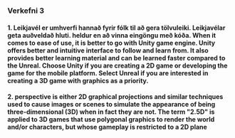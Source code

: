 ### Verkefni 3
#### 1. Leikjavél er umhverfi hannað fyrir fólk til að gera tölvuleiki. Leikjavélar geta auðveldað hluti. heldur en að vinna eingöngu með kóða. When it comes to ease of use, it is better to go with Unity game engine. Unity offers better and intuitive interface to follow and learn from. It also provides better learning material and can be learned faster compared to the Unreal. Choose Unity if you are creating a 2D game or developing the game for the mobile platform. Select Unreal if you are interested in creating a 3D game with graphics as a priority.
#### 2. perspective is either 2D graphical projections and similar techniques used to cause images or scenes to simulate the appearance of being three-dimensional (3D) when in fact they are not. The term "2.5D" is applied to 3D games that use polygonal graphics to render the world and/or characters, but whose gameplay is restricted to a 2D plane
